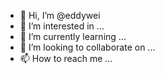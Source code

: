 - 👋 Hi, I’m @eddywei
- 👀 I’m interested in ...
- 🌱 I’m currently learning ...
- 💞️ I’m looking to collaborate on ...
- 📫 How to reach me ...

<!---
eddywei/eddywei is a ✨ special ✨ repository because its `README.md` (this file) appears on your GitHub profile.
You can click the Preview link to take a look at your changes.
--->

